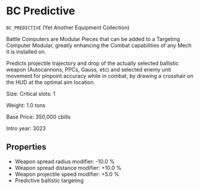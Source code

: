 # BC Predictive

`BC_PREDICTIVE` (Yet Another Equipment Collection)

Battle Computers are Modular Pieces that can be added to a Targeting Computer Modular, greatly enhancing the Combat capabilities of any Mech it is installed on.

Predicts projectile trajectory and drop of the actually selected ballistic weapon (Autocannons, PPCs, Gauss, etc) and selected enemy unit movement for pinpoint accuracy while in combat, by drawing a crosshair on the HUD at the optimal aim location.

Size: Critical slots: 1

Weight: 1.0 tons

Base Price: 350,000 cbills

Intro year: 3023

## Properties
* Weapon spread radius modifier: -10.0 %
* Weapon spread distance modifier: +10.0 %
* Weapon projectile speed modifier: +5.0 %
* Predictive ballistic targeting
